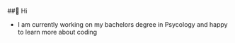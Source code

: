 ##👋 Hi
- I am currently working on my bachelors degree in Psycology and happy to learn more about coding 
<!---
emelykoehn/emelykoehn is a ✨ special ✨ repository because its `README.md` (this file) appears on your GitHub profile.
You can click the Preview link to take a look at your changes.
--->
